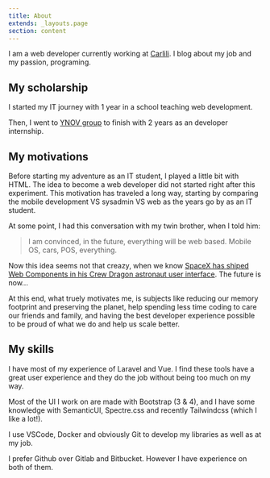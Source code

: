 ```yaml
---
title: About
extends: _layouts.page
section: content
---
```


I am a web developer currently working at [Carlili](https://carlili.fr). I blog about my job and my passion, programing.

## My scholarship

I started my IT journey with 1 year in a school teaching web development.

Then, I went to [YNOV group](https://www.ynov-paris.com/) to finish with 2 years as an developer internship.

## My motivations

Before starting my adventure as an IT student, I played a little bit with HTML. The idea to become a web developer did not started right after this experiment. This motivation has traveled a long way, starting by comparing the mobile development VS sysadmin VS web as the years go by as an IT student.

At some point, I had this conversation with my twin brother, when I told him:

> I am convinced, in the future, everything will be web based. Mobile OS, cars, POS, everything.

Now this idea seems not that creazy, when we know [SpaceX has shiped Web Components in his Crew Dragon astronaut user interface](https://www.reddit.com/r/spacex/comments/gxb7j1/we_are_the_spacex_software_team_ask_us_anything/ft6bydt/). The future is now...

At this end, what truely motivates me, is subjects like reducing our memory footprint and preserving the planet, help spending less time coding to care our friends and family, and having the best developer experience possible to be proud of what we do and help us scale better.

## My skills

I have most of my experience of Laravel and Vue. I find these tools have a great user experience and they do the job without being too much on my way.

Most of the UI I work on are made with Bootstrap (3 & 4), and I have some knowledge with SemanticUI, Spectre.css and recently Tailwindcss (which I like a lot!).

I use VSCode, Docker and obviously Git to develop my libraries as well as at my job.

I prefer Github over Gitlab and Bitbucket. However I have experience on both of them.
